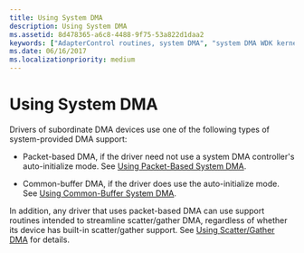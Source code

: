 ```yaml
---
title: Using System DMA
description: Using System DMA
ms.assetid: 8d478365-a6c8-4488-9f75-53a822d1daa2
keywords: ["AdapterControl routines, system DMA", "system DMA WDK kernel", "adapter objects WDK kernel , system DMA", "DMA transfers WDK kernel , system DMA", "slave devices WDK DMA", "system DMA WDK kernel , about system DMA"]
ms.date: 06/16/2017
ms.localizationpriority: medium
---
```


# Using System DMA





Drivers of subordinate DMA devices use one of the following types of system-provided DMA support:

-   Packet-based DMA, if the driver need not use a system DMA controller's auto-initialize mode. See [Using Packet-Based System DMA](using-packet-based-system-dma.md).

-   Common-buffer DMA, if the driver does use the auto-initialize mode. See [Using Common-Buffer System DMA](using-common-buffer-system-dma.md).

In addition, any driver that uses packet-based DMA can use support routines intended to streamline scatter/gather DMA, regardless of whether its device has built-in scatter/gather support. See [Using Scatter/Gather DMA](using-scatter-gather-dma.md) for details.

 

 




